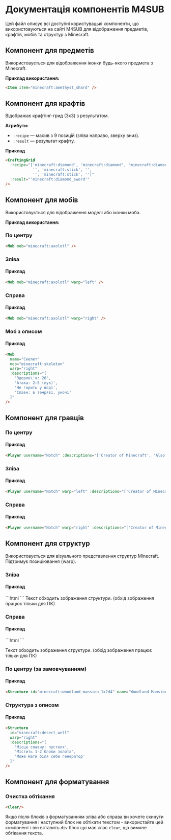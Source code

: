 
# Документація компонентів M4SUB

Цей файл описує всі доступні користувацькі компоненти, що використовуються на сайті M4SUB для відображення предметів, крафтів, мобів та структур з Minecraft.

## Компонент для предметів

Використовується для відображення іконки будь-якого предмета з Minecraft.

**Приклад використання:**

```html
<Item item="minecraft:amethyst_shard" />
```
<Item item="minecraft:amethyst_shard" />

## Компонент для крафтів

Відображає крафтінг-грид (3x3) з результатом.

**Атрибути:**
- `:recipe` — масив з 9 позицій (зліва направо, зверху вниз).
- `:result` — результат крафту.

**Приклад**

```html
<CraftingGrid 
  :recipe="['minecraft:diamond', 'minecraft:diamond', 'minecraft:diamond', 
            '', 'minecraft:stick', '', 
            '', 'minecraft:stick', '']" 
  :result="'minecraft:diamond_sword'" 
/>
```

<CraftingGrid 
  :recipe="['minecraft:diamond', 'minecraft:diamond', 'minecraft:diamond', 
            '', 'minecraft:stick', '', 
            '', 'minecraft:stick', '']" 
  :result="'minecraft:diamond_sword'" 
/>

## Компонент для мобів

Використовується для відображення моделі або іконки моба.

**Приклад використання:**

### По центру
<Mob mob="minecraft:axolotl" />

```html
<Mob mob="minecraft:axolotl" />
```

### Зліва
<Mob mob="minecraft:axolotl" warp="left" />


#### Приклад
```html
<Mob mob="minecraft:axolotl" warp="left" /> 
```

### Справа
<Mob mob="minecraft:axolotl" warp="right" />

#### Приклад
```html
<Mob mob="minecraft:axolotl" warp="right" /> 
```

### Моб з описом
<Mob
  name="Скелет"
  mob="minecraft:skeleton"
  warp="right"
  :descriptions="[
    'Здоров\'я: 20',
    'Атака: 2–5 (лук)',
    'Не горить у воді',
    'Спавн: в темряві, уночі'
  ]"
/>

#### Приклад
```html
<Mob
  name="Скелет"
  mob="minecraft:skeleton"
  warp="right"
  :descriptions="[
    'Здоров\'я: 20',
    'Атака: 2–5 (лук)',
    'Не горить у воді',
    'Спавн: в темряві, уночі'
  ]"
/>
```

## Компонент для гравців

### По центру
<Player username="Notch" :descriptions="['Creator of Minecraft', 'Also known as Markus Persson']" />

#### Приклад
```html
<Player username="Notch" :descriptions="['Creator of Minecraft', 'Also known as Markus Persson']" />
```

### Зліва
<Player username="Notch" warp="left" :descriptions="['Creator of Minecraft', 'Also known as Markus Persson']" />

#### Приклад
```html
<Player username="Notch" warp="left" :descriptions="['Creator of Minecraft', 'Also known as Markus Persson']" />
```

### Справа
<Player username="Notch" warp="right" :descriptions="['Creator of Minecraft', 'Also known as Markus Persson']" />

#### Приклад
```html
<Player username="Notch" warp="right" :descriptions="['Creator of Minecraft', 'Also known as Markus Persson']" />
```

## Компонент для структур

Використовується для візуального представлення структур Minecraft. Підтримує позиціювання (warp).

### Зліва

#### Приклад
<Structure id="minecraft:ancient_city_left" warp="left" name="Стародавнє місто" />
```html
<Structure id="minecraft:ancient_city_left" warp="left" name="Стародавнє місто" />
```
Текст обходить зображення структури. (обхід зображення працює тільки для ПК)

### Справа

#### Приклад
<Structure id="minecraft:stronghold_portal_room" warp="right" name="Енд Портал" />
```html
<Structure id="minecraft:stronghold_portal_room" warp="right" name="Енд Портал" />
```

Текст обходить зображення структури. (обхід зображення працює тільки для ПК)

### По центру (за замовчуванням)
#### Приклад
<Structure id="minecraft:woodland_mansion_1x2d4" name="Woodland Mansion" />

```html
<Structure id="minecraft:woodland_mansion_1x2d4" name="Woodland Mansion" />
```

### Структура з описом
<Structure
  id="minecraft:desert_well"
  warp="right"
  :descriptions="[
    'Місце спавну: пустеля',
    'Містить 1-2 блоки золота',
    'Може мати біля себе генератор'
  ]"
/>

#### Приклад
```html
<Structure
  id="minecraft:desert_well"
  warp="right"
  :descriptions="[
    'Місце спавну: пустеля',
    'Містить 1-2 блоки золота',
    'Може мати біля себе генератор'
  ]"
/>
```

## Компонент для форматування

### Очистка обтікання
```html
<Clear/>
```

Якщо після блоків з форматуванням зліва або справа ви хочете скинути форматування і наступний блок не обтікати текстом - використайте цей компонент і він вставить `div` блок що має клас `clear`, що вимкне обтікання текста.